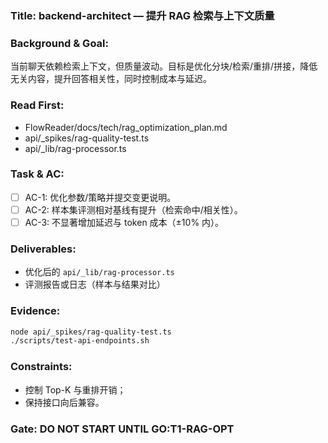 ### Title: backend-architect — 提升 RAG 检索与上下文质量

### Background & Goal:
当前聊天依赖检索上下文，但质量波动。目标是优化分块/检索/重排/拼接，降低无关内容，提升回答相关性，同时控制成本与延迟。

### Read First:
- FlowReader/docs/tech/rag_optimization_plan.md
- api/_spikes/rag-quality-test.ts
- api/_lib/rag-processor.ts

### Task & AC:
- [ ] AC-1: 优化参数/策略并提交变更说明。
- [ ] AC-2: 样本集评测相对基线有提升（检索命中/相关性）。
- [ ] AC-3: 不显著增加延迟与 token 成本（±10% 内）。

### Deliverables:
- 优化后的 `api/_lib/rag-processor.ts`
- 评测报告或日志（样本与结果对比）

### Evidence:
```bash
node api/_spikes/rag-quality-test.ts
./scripts/test-api-endpoints.sh
```

### Constraints:
- 控制 Top-K 与重排开销；
- 保持接口向后兼容。

### Gate: DO NOT START UNTIL GO:T1-RAG-OPT

